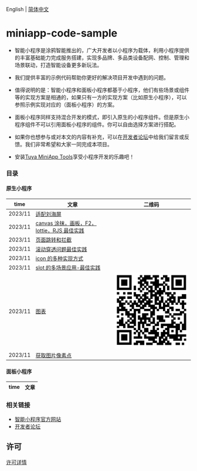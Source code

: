 English[](README.md) | [简体中文](README_zh.md)

# miniapp-code-sample

- 智能小程序是涂鸦智能推出的，广大开发者以小程序为载体，利用小程序提供的丰富基础能力完成服务搭建，实现多品牌、多品类设备配网、控制、管理和场景联动，打造智能设备更多新玩法。

- 我们提供丰富的示例代码帮助你更好的解决项目开发中遇到的问题。

- 值得说明的是：智能小程序和面板小程序都基于小程序，他们有些场景或组件等的实现方案是相通的，如果只有一方的实现方案（比如原生小程序），可以参照示例实现对应的（面板小程序）的方案。

- 面板小程序同样支持混合开发的模式，即引入原生的小程序组件。但是原生小程序组件不可以引用面板小程序的组件。你可以自由选择方案进行搭配。

- 如果你也想参与或对本文的内容有补充，可以在[开发者论坛](https://www.tuyaos.com/posting.php?mode=post&f=10)中给我们留言或反馈。我们非常希望和大家一同完成本项目。

- 安装[Tuya MiniApp Tools](https://developer.tuya.com/cn/miniapp/devtools/download)享受小程序开发的乐趣吧！

### 目录

#### 原生小程序

| time    | 文章                                                                                                                  | 二维码                      |
| ------- | --------------------------------------------------------------------------------------------------------------------- | --------------------------- |
| 2023/11 | [适配刘海屏](https://github.com/Tuya-Community/tuya-miniapp-demo/tree/master/adapt-iphone-navigation)                 |                             |
| 2023/11 | [canvas 涂抹，画板，F2，lottie，RJS 最佳实践](https://github.com/Tuya-Community/tuya-miniapp-demo/tree/master/canvas) |                             |
| 2023/11 | [页面跳转和拦截](https://github.com/Tuya-Community/tuya-miniapp-demo/tree/master/popup-scroll)                        |                             |
| 2023/11 | [滚动穿透问题最佳实践](https://github.com/Tuya-Community/tuya-miniapp-demo/tree/master/popup-scroll)                  |                             |
| 2023/11 | [icon 的多种实现方式](https://github.com/Tuya-Community/tuya-miniapp-demo/tree/master/icon)                           |                             |
| 2023/11 | [slot 的多场景应用-最佳实践](https://github.com/Tuya-Community/tuya-miniapp-demo/tree/master/slot)                    |                             |
| 2023/11 | [图表](https://github.com/Tuya-Community/tuya-miniapp-demo/tree/master/uchart)                                        | ![图表](./qrCode/uchart.png) |
| 2023/11 | [获取图片像素点](https://github.com/Tuya-Community/tuya-miniapp-demo/tree/master/getImageData)                        |                             |

#### 面板小程序

| time | 文章 |
| ---- | ---- |

### 相关链接

- [智能小程序官方网站](https://developer.tuya.com/cn/miniapp)
- [开发者论坛](https://www.tuyaos.com/posting.php?mode=post&f=10)

## 许可

[许可详情](LICENSE)
